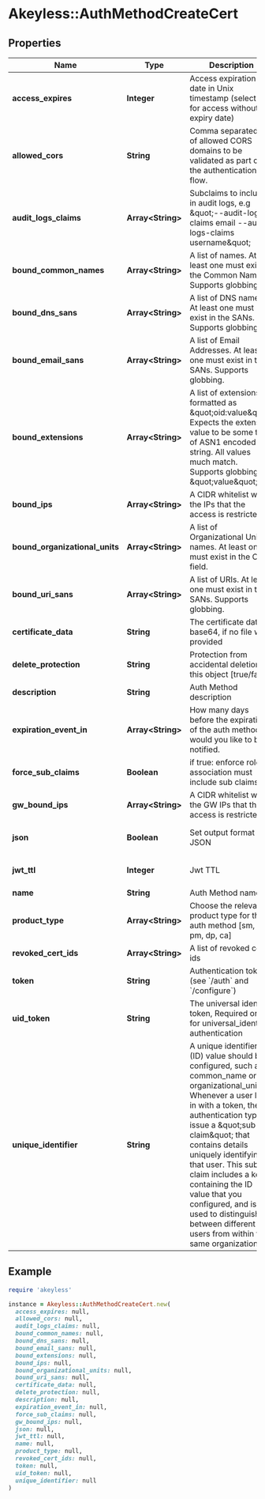 # Akeyless::AuthMethodCreateCert

## Properties

| Name | Type | Description | Notes |
| ---- | ---- | ----------- | ----- |
| **access_expires** | **Integer** | Access expiration date in Unix timestamp (select 0 for access without expiry date) | [optional][default to 0] |
| **allowed_cors** | **String** | Comma separated list of allowed CORS domains to be validated as part of the authentication flow. | [optional] |
| **audit_logs_claims** | **Array&lt;String&gt;** | Subclaims to include in audit logs, e.g \&quot;--audit-logs-claims email --audit-logs-claims username\&quot; | [optional] |
| **bound_common_names** | **Array&lt;String&gt;** | A list of names. At least one must exist in the Common Name. Supports globbing. | [optional] |
| **bound_dns_sans** | **Array&lt;String&gt;** | A list of DNS names. At least one must exist in the SANs. Supports globbing. | [optional] |
| **bound_email_sans** | **Array&lt;String&gt;** | A list of Email Addresses. At least one must exist in the SANs. Supports globbing. | [optional] |
| **bound_extensions** | **Array&lt;String&gt;** | A list of extensions formatted as \&quot;oid:value\&quot;. Expects the extension value to be some type of ASN1 encoded string. All values much match. Supports globbing on \&quot;value\&quot;. | [optional] |
| **bound_ips** | **Array&lt;String&gt;** | A CIDR whitelist with the IPs that the access is restricted to | [optional] |
| **bound_organizational_units** | **Array&lt;String&gt;** | A list of Organizational Units names. At least one must exist in the OU field. | [optional] |
| **bound_uri_sans** | **Array&lt;String&gt;** | A list of URIs. At least one must exist in the SANs. Supports globbing. | [optional] |
| **certificate_data** | **String** | The certificate data in base64, if no file was provided | [optional] |
| **delete_protection** | **String** | Protection from accidental deletion of this object [true/false] | [optional] |
| **description** | **String** | Auth Method description | [optional] |
| **expiration_event_in** | **Array&lt;String&gt;** | How many days before the expiration of the auth method would you like to be notified. | [optional] |
| **force_sub_claims** | **Boolean** | if true: enforce role-association must include sub claims | [optional] |
| **gw_bound_ips** | **Array&lt;String&gt;** | A CIDR whitelist with the GW IPs that the access is restricted to | [optional] |
| **json** | **Boolean** | Set output format to JSON | [optional][default to false] |
| **jwt_ttl** | **Integer** | Jwt TTL | [optional][default to 0] |
| **name** | **String** | Auth Method name |  |
| **product_type** | **Array&lt;String&gt;** | Choose the relevant product type for the auth method [sm, sra, pm, dp, ca] | [optional] |
| **revoked_cert_ids** | **Array&lt;String&gt;** | A list of revoked cert ids | [optional] |
| **token** | **String** | Authentication token (see &#x60;/auth&#x60; and &#x60;/configure&#x60;) | [optional] |
| **uid_token** | **String** | The universal identity token, Required only for universal_identity authentication | [optional] |
| **unique_identifier** | **String** | A unique identifier (ID) value should be configured, such as common_name or organizational_unit Whenever a user logs in with a token, these authentication types issue a \&quot;sub claim\&quot; that contains details uniquely identifying that user. This sub claim includes a key containing the ID value that you configured, and is used to distinguish between different users from within the same organization. |  |

## Example

```ruby
require 'akeyless'

instance = Akeyless::AuthMethodCreateCert.new(
  access_expires: null,
  allowed_cors: null,
  audit_logs_claims: null,
  bound_common_names: null,
  bound_dns_sans: null,
  bound_email_sans: null,
  bound_extensions: null,
  bound_ips: null,
  bound_organizational_units: null,
  bound_uri_sans: null,
  certificate_data: null,
  delete_protection: null,
  description: null,
  expiration_event_in: null,
  force_sub_claims: null,
  gw_bound_ips: null,
  json: null,
  jwt_ttl: null,
  name: null,
  product_type: null,
  revoked_cert_ids: null,
  token: null,
  uid_token: null,
  unique_identifier: null
)
```

